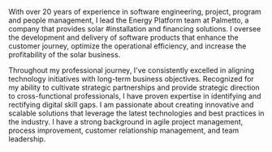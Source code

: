 With over 20 years of experience in software engineering, project, program and people management, I lead the Energy Platform team at Palmetto, a company that provides solar #installation and financing solutions. I oversee the development and delivery of software products that enhance the customer journey, optimize the operational efficiency, and increase the profitability of the solar business.

Throughout my professional journey, I've consistently excelled in aligning technology initiatives with long-term business objectives.  Recognized for my ability to cultivate strategic partnerships and provide strategic direction to cross-functional professionals, I have proven expertise in identifying and rectifying digital skill gaps.  I am passionate about creating innovative and scalable solutions that leverage the latest technologies and best practices in the industry. I have a strong background in agile project management, process improvement, customer relationship management, and team leadership.


